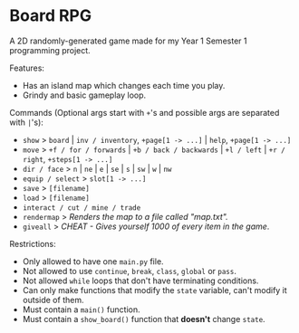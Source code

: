 # Board RPG
A 2D randomly-generated game made for my Year 1 Semester 1 programming project.

Features:
- Has an island map which changes each time you play.
- Grindy and basic gameplay loop.

Commands (Optional args start with `+`'s and possible args are separated with `|`'s):
- `show` > `board` | `inv / inventory`, `+page[1 -> ...]` | `help`, `+page[1 -> ...]`
- `move` > `+f / for / forwards` | `+b / back / backwards` | `+l / left` | `+r / right`, `+steps[1 -> ...]`
- `dir / face` > `n` | `ne` | `e` | `se` | `s` | `sw` | `w` | `nw`
- `equip / select` > `slot[1 -> ...]`
- `save` > `[filename]`
- `load` > `[filename]`
- `interact / cut / mine / trade`
- `rendermap` > *Renders the map to a file called "map.txt".*
- `giveall` > *CHEAT - Gives yourself 1000 of every item in the game*.

Restrictions:
- Only allowed to have one `main.py` file.
- Not allowed to use `continue`, `break`, `class`, `global` or `pass`.
- Not allowed `while` loops that don't have terminating conditions.
- Can only make functions that modify the `state` variable, can't modify it outside of them.
- Must contain a `main()` function.
- Must contain a `show_board()` function that **doesn't** change `state`.
